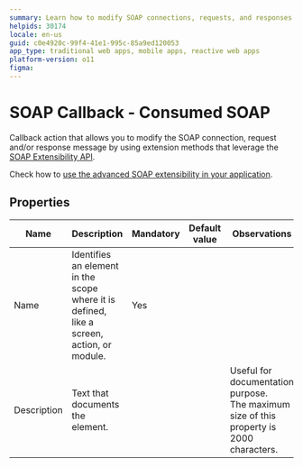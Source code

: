 ```yaml
---
summary: Learn how to modify SOAP connections, requests, and responses using extension methods in OutSystems 11 (O11) with the SOAP Extensibility API.
helpids: 30174
locale: en-us
guid: c0e4920c-99f4-41e1-995c-85a9ed120053
app_type: traditional web apps, mobile apps, reactive web apps
platform-version: o11
figma:
---
```


# SOAP Callback - Consumed SOAP

Callback action that allows you to modify the SOAP connection, request and/or response message by using extension methods that leverage the [SOAP Extensibility API](<../../apis/soap-extensibility-api.md>).

Check how to [use the advanced SOAP extensibility in your application](<../../../integration-with-systems/soap/consume/advanced-extensibility.md>).

## Properties

<table markdown="1">
<thead>
<tr>
<th>Name</th>
<th>Description</th>
<th>Mandatory</th>
<th>Default value</th>
<th>Observations</th>
</tr>
</thead>
<tbody>
<tr>
<td title="Name">Name</td>
<td>Identifies an element in the scope where it is defined, like a screen, action, or module.</td>
<td>Yes</td>
<td></td>
<td></td>
</tr>
<tr>
<td title="Description">Description</td>
<td>Text that documents the element.</td>
<td></td>
<td></td>
<td>Useful for documentation purpose.<br/>The maximum size of this property is 2000 characters.</td>
</tr>
</tbody>
</table>

